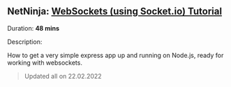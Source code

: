 ## NetNinja: [WebSockets (using Socket.io) Tutorial](https://www.youtube.com/watch?v=vQjiN8Qgs3c&list=PL4cUxeGkcC9i4V-_ZVwLmOusj8YAUhj_9)

Duration: **48 mins**

Description:

How to get a very simple express app up and running on Node.js, ready for working with websockets.

> Updated all on 22.02.2022
